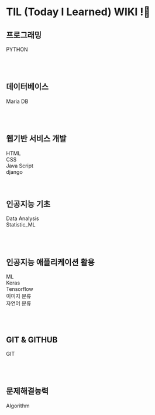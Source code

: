 # TIL (Today I Learned) WIKI !:book: 


## 프로그래밍

PYTHON<br>


<br><br>

## 데이터베이스

Maria DB<br>


<br><br>

## 웹기반 서비스 개발

HTML <br>
CSS<br>
Java Script<br>
django<br>
<br><br>



## 인공지능 기초

Data Analysis<br>
Statistic_ML<br>

<br><br>

## 인공지능 애플리케이션 활용

ML<br>
Keras<br>
Tensorflow<br>
이미지 분류<br>
자연어 분류<br>


<br><br>

## GIT & GITHUB 

GIT<br>

<br><br>

## 문제해결능력

Algorithm<br>


  
